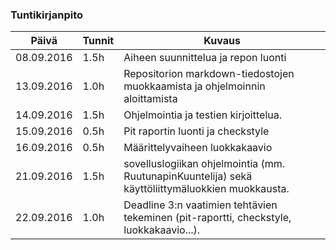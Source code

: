 ﻿### Tuntikirjanpito
Päivä | Tunnit | Kuvaus
--------------- | ----- | ------
08.09.2016 | 1.5h | Aiheen suunnittelua ja repon luonti
13.09.2016 | 1.0h | Repositorion markdown-tiedostojen muokkaamista ja ohjelmoinnin aloittamista
14.09.2016 | 1.5h | Ohjelmointia ja testien kirjoittelua.
15.09.2016 | 0.5h | Pit raportin luonti ja checkstyle
16.09.2016 | 0.5h | Määrittelyvaiheen luokkakaavio
21.09.2016 | 1.5h | sovelluslogiikan ohjelmointia (mm. RuutunapinKuuntelija) sekä käyttöliittymäluokkien muokkausta.
22.09.2016 | 1.0h | Deadline 3:n vaatimien tehtävien tekeminen (pit-raportti, checkstyle, luokkakaavio...).
